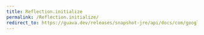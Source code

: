 ```yaml
---
title: Reflection.initialize
permalink: /Reflection.initialize/
redirect_to: https://guava.dev/releases/snapshot-jre/api/docs/com/google/common/reflect/Reflection.html#initialize-java.lang.Class...-
---
```

